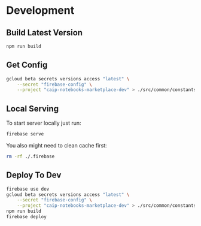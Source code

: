 # Development

## Build Latest Version

```bash
npm run build
```

## Get Config

```bash
gcloud beta secrets versions access "latest" \
    --secret "firebase-config" \
    --project "caip-notebooks-marketplace-dev" > ./src/common/constants/keys.ts
```

## Local Serving

To start server locally just run:

```bash
firebase serve
```

You also might need to clean cache first:

```bash
rm -rf ./.firebase
```

## Deploy To Dev

```bash
firebase use dev
gcloud beta secrets versions access "latest" \
    --secret "firebase-config" \
    --project "caip-notebooks-marketplace-dev" > ./src/common/constants/keys.ts
npm run build
firebase deploy
```
